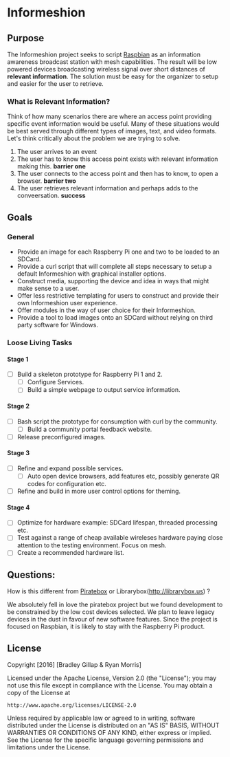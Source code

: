 # Informeshion

## Purpose

The Informeshion project seeks to script [Raspbian](https://www.raspbian.org/) as an information awareness broadcast station with mesh capabilities. The result will be low powered devices broadcasting wireless signal over short distances of **relevant information**. The solution must be easy for the organizer to setup and easier for the user to retrieve.

### What is Relevant Information?

Think of how many scenarios there are where an access point providing specific event information would be useful. Many of these situations would be best served through different types of images, text, and video formats. Let's think critically about the problem we are trying to solve.

1. The user arrives to an event
2. The user has to know this access point exists with relevant information making this. **barrier one**
3. The user connects to the access point and then has to know, to open a browser. **barrier two**
4. The user retrieves relevant information and perhaps adds to the conveersation. **success**

## Goals
### General
* Provide an image for each Raspberry Pi one and two to be loaded to an SDCard.
* Provide a curl script that will complete all steps necessary to setup a default Informeshion with graphical installer options.
* Construct media, supporting the device and idea in ways that might make sense to a user.
* Offer less restrictive templating for users to construct and provide their own Informeshion user experience.
* Offer modules in the way of user choice for their Informeshion.
* Provide a tool to load images onto an SDCard without relying on third party software for Windows.

### Loose Living Tasks

#### Stage 1
- [ ] Build a skeleton prototype for Raspberry Pi 1 and 2.
  - [ ] Configure Services.
  - [ ] Build a simple webpage to output service information.

#### Stage 2
- [ ] Bash script the prototype for consumption with curl by the community.
  - [ ] Build a community portal feedback website.
- [ ] Release preconfigured images.

#### Stage 3
- [ ] Refine and expand possible services.
  - [ ] Auto open device browsers, add features etc, possibly generate QR codes for configuration etc.
- [ ] Refine and build in more user control options for theming.

#### Stage 4
- [ ] Optimize for hardware example: SDCard lifespan, threaded processing etc.
- [ ] Test against a range of cheap available wireleses hardware paying close attention to the testing environment. Focus on mesh.
- [ ] Create a recommended hardware list. 

## Questions:
How is this different from [Piratebox](https://piratebox.cc/) or Librarybox(http://librarybox.us) ?

We absolutely fell in love the piratebox project but we found development to be constrained by the low cost devices selected. We plan to leave legacy devices in the dust in favour of new software features. Since the project is focused on Raspbian, it is likely to stay with the Raspberry Pi product. 

## License
Copyright [2016] [Bradley Gillap & Ryan Morris]

Licensed under the Apache License, Version 2.0 (the "License");
you may not use this file except in compliance with the License.
You may obtain a copy of the License at

    http://www.apache.org/licenses/LICENSE-2.0

Unless required by applicable law or agreed to in writing, software
distributed under the License is distributed on an "AS IS" BASIS,
WITHOUT WARRANTIES OR CONDITIONS OF ANY KIND, either express or implied.
See the License for the specific language governing permissions and
limitations under the License.
